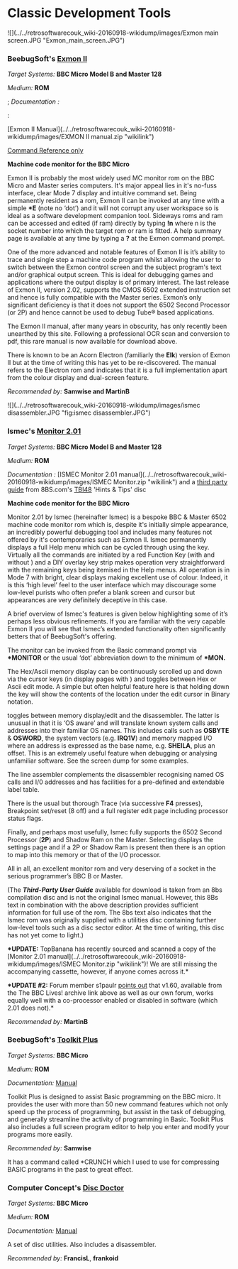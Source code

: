 # Classic Development Tools

![](../../retrosoftwarecouk_wiki-20160918-wikidump/images/Exmon main screen.JPG "Exmon_main_screen.JPG")

### BeebugSoft's [Exmon II](http://bbc.nvg.org/rom/Beebug/lang/)

_Target Systems:_ **BBC Micro Model B and Master 128**

_Medium:_ **ROM**

; _Documentation :_

:

[Exmon II Manual](../../retrosoftwarecouk_wiki-20160918-wikidump/images/EXMON II manual.zip "wikilink")

[Command Reference only](http://bbc.nvg.org/rom/Beebug/lang/Exmon2-reference.pdf)

**Machine code monitor for the BBC Micro**

Exmon II is probably the most widely used MC monitor rom on the BBC Micro and Master series computers. It's major appeal lies in it's no-fuss interface, clear Mode 7 display and intuitive command set. Being permanently resident as a rom, Exmon II can be invoked at any time with a simple **\*E** (note no ‘dot’) and it will not corrupt any user workspace so is ideal as a software development companion tool. Sideways roms and ram can be accessed and edited (if ram) directly by typing **!n** where n is the socket number into which the target rom or ram is fitted. A help summary page is available at any time by typing a **?** at the Exmon command prompt.

One of the more advanced and notable features of Exmon II is it’s ability to trace and single step a machine code program whilst allowing the user to switch between the Exmon control screen and the subject program's text and/or graphical output screen. This is ideal for debugging games and applications where the output display is of primary interest. The last release of Exmon II, version 2.02, supports the CMOS 6502 extended instruction set and hence is fully compatible with the Master series. Exmon’s only significant deficiency is that it does not support the 6502 Second Processor (or 2P) and hence cannot be used to debug Tube® based applications.

The Exmon II manual, after many years in obscurity, has only recently been unearthed by this site. Following a professional OCR scan and conversion to pdf, this rare manual is now available for download above.

There is known to be an Acorn Electron (familiarly the **Elk**) version of Exmon II but at the time of writing this has yet to be re-discovered. The manual refers to the Electron rom and indicates that it is a full implementation apart from the colour display and dual-screen feature.

_Recommended by:_ **Samwise and MartinB**

![](../../retrosoftwarecouk_wiki-20160918-wikidump/images/ismec disassembler.JPG "fig:ismec disassembler.JPG")

### Ismec's [Monitor 2.01](http://bbc.nvg.org/rom/Various/prog/)

_Target Systems:_ **BBC Micro Model B and Master 128**

_Medium:_ **ROM**

_Documentation :_ [ISMEC Monitor 2.01 manual](../../retrosoftwarecouk_wiki-20160918-wikidump/images/ISMEC Monitor.zip "wikilink") and a [third party guide](Ismec.zip "wikilink") from 8BS.com's [TBI48](http://8bs.com/pool/tbi/tbi48.zip) 'Hints & Tips' disc

**Machine code monitor for the BBC Micro**

Monitor 2.01 by Ismec (hereinafter Ismec) is a bespoke BBC & Master 6502 machine code monitor rom which is, despite it's initially simple appearance, an incredibly powerful debugging tool and includes many features not offered by it's contemporaries such as Exmon II. Ismec permanently displays a full Help menu which can be cycled through using the **<Return>** key. Virtually all the commands are initiated by a red Function Key (with and without **<Shift>**) and a DIY overlay key strip makes operation very straightforward with the remaining keys being itemised in the Help menus. All operation is in Mode 7 with bright, clear displays making excellent use of colour. Indeed, it is this ‘high level’ feel to the user interface which may discourage some low-level purists who often prefer a blank screen and cursor but appearances are very definitely deceptive in this case.

A brief overview of Ismec's features is given below highlighting some of it’s perhaps less obvious refinements. If you are familiar with the very capable Exmon II you will see that Ismec’s extended functionality often significantly betters that of BeebugSoft's offering.

The monitor can be invoked from the Basic command prompt via **\*MONITOR** or the usual ‘dot’ abbreviation down to the minimum of **\*MON.**

The Hex/Ascii memory display can be continuously scrolled up and down via the cursor keys (in display pages with **<Shift>**) and **<Escape>** toggles between Hex or Ascii edit mode. A simple but often helpful feature here is that holding down the **<Copy>** key will show the contents of the location under the edit cursor in Binary notation.

**<TAB>** toggles between memory display/edit and the disassembler. The latter is unusual in that it is ‘OS aware’ and will translate known system calls and addresses into their familiar OS names. This includes calls such as **OSBYTE** & **OSWORD**, the system vectors (e.g. **IRQ1V**) and memory mapped I/O where an address is expressed as the base name, e.g. **SHEILA**, plus an offset. This is an extremely useful feature when debugging or analysing unfamiliar software. See the screen dump for some examples.

The line assembler complements the disassembler recognising named OS calls and I/0 addresses and has facilities for a pre-defined and extendable label table.

There is the usual but thorough Trace (via successive **F4** presses), Breakpoint set/reset (8 off) and a full register edit page including processor status flags.

Finally, and perhaps most usefully, Ismec fully supports the 6502 Second Processor (**2P**) and Shadow Ram on the Master. Selecting **<Shift><F4>** displays the settings page and if a 2P or Shadow Ram is present then there is an option to map into this memory or that of the I/O processor.

All in all, an excellent monitor rom and very deserving of a socket in the serious programmer’s BBC B or Master.

(The **_Third-Party User Guide_** available for download is taken from an 8bs compilation disc and is not the original Ismec manual. However, this 8Bs text in combination with the above description provides sufficient information for full use of the rom. The 8bs text also indicates that the Ismec rom was originally supplied with a utilities disc containing further low-level tools such as a disc sector editor. At the time of writing, this disc has not yet come to light.)

**\*UPDATE:** TopBanana has recently sourced and scanned a copy of the [Monitor 2.01 manual](../../retrosoftwarecouk_wiki-20160918-wikidump/images/ISMEC Monitor.zip "wikilink")! We are still missing the accompanying cassette, however, if anyone comes across it.\*

**\*UPDATE \#2:** Forum member s1paulr [points out](http://www.retrosoftware.co.uk/forum/viewtopic.php?p=5986#p5986) that v1.60, available from the The BBC Lives! archive link above as well as our own forum, works equally well with a co-processor enabled or disabled in software (which 2.01 does not).\*

_Recommended by:_ **MartinB**

### BeebugSoft's [Toolkit Plus](http://bbc.nvg.org/rom/Beebug/util/)

_Target Systems:_ **BBC Micro**

_Medium:_ **ROM**

_Documentation:_ [Manual](http://www.bbcdocs.com/software.htm)

Toolkit Plus is designed to assist Basic programming on the BBC micro. It provides the user with more than 50 new command features which not only speed up the process of programming, but assist in the task of debugging, and generally streamline the activity of programming in Basic. Toolkit Plus also includes a full screen program editor to help you enter and modify your programs more easily.

_Recommended by:_ **Samwise**

It has a command called \*CRUNCH which I used to use for compressing BASIC programs in the past to great effect.

### Computer Concept's [Disc Doctor](http://bbc.nvg.org/rom/ComputerConcepts/util/DiscDoctor-1.10.rom)

_Target Systems:_ **BBC Micro**

_Medium:_ **ROM**

_Documentation:_ [Manual](http://www.bbcdocs.com/software.htm)

A set of disc utilities. Also includes a disassembler.

_Recommended by:_ **FrancisL**, **frankoid**
